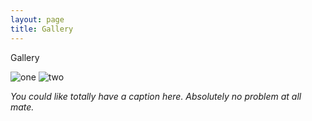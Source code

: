 ```yaml
---
layout: page
title: Gallery
---
```


Gallery

![one](https://66.media.tumblr.com/3190efd740ebda51ba7330b98a9cdbed/tumblr_o9unjvk3N41vz406io1_500.jpg) ![two](https://66.media.tumblr.com/36d571b7ef26d9aefca33e3e71e45ea4/tumblr_o9uj2iO8ZM1vz406io1_500.jpg)

*You could like totally have a caption here. Absolutely no problem at all mate.*
